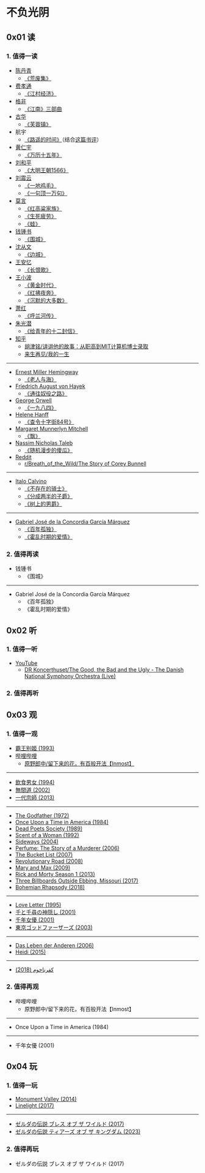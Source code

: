 # 不负光阴

## 0x01 读

### 1. 值得一读

- [陈丹青](https://zh.wikipedia.org/wiki/陈丹青)
  - [《荒废集》](https://book.douban.com/subject/3333989/)
- [费孝通](https://zh.wikipedia.org/wiki/费孝通)
  - [《江村经济》](https://book.douban.com/subject/35216742/)
- [格非](https://zh.wikipedia.org/wiki/格非)
  - [《江南》三部曲](https://book.douban.com/subject/34461199/)
- [古华](https://zh.wikipedia.org/wiki/古华)
  - [《芙蓉镇》](https://book.douban.com/subject/36243023/)
- 航宇
  - [《路遥的时间》](https://book.douban.com/subject/34467854/)（结合[这篇书评](https://www.bilibili.com/video/BV16T4y1b75s/)）
- [黄仁宇](https://zh.wikipedia.org/wiki/黄仁宇)
  - [《万历十五年》](https://book.douban.com/subject/36295436/)
- [刘和平](https://zh.wikipedia.org/wiki/刘和平_(剧作家))
  - [《大明王朝1566》](https://book.douban.com/subject/26925171/)
- [刘震云](https://zh.wikipedia.org/wiki/刘震云)
  - [《一地鸡毛》](https://book.douban.com/subject/36061380/)
  - [《一句顶一万句》](https://book.douban.com/subject/36062390/)
- [莫言](https://zh.wikipedia.org/wiki/莫言)
  - [《红高粱家族》](https://book.douban.com/subject/26905339/)
  - [《生死疲劳》](https://book.douban.com/subject/35587028/)
  - [《蛙》](https://book.douban.com/subject/26904483/)
- [钱锺书](https://zh.wikipedia.org/wiki/钱锺书)
  - [《围城》](https://book.douban.com/subject/36102998/)
- [沈从文](https://zh.wikipedia.org/wiki/沈从文)
  - [《边城》](https://book.douban.com/subject/26674268/)
- [王安忆](https://zh.wikipedia.org/wiki/王安忆)
  - [《长恨歌》](https://book.douban.com/subject/30277172/)
- [王小波](https://zh.wikipedia.org/wiki/王小波)
  - [《黄金时代》](https://book.douban.com/subject/34947576/)
  - [《红拂夜奔》](https://book.douban.com/subject/27077957/)
  - [《沉默的大多数》](https://book.douban.com/subject/34974501/)
- [萧红](https://zh.wikipedia.org/wiki/萧红)
  - [《呼兰河传》](https://book.douban.com/subject/30227138/)
- [朱光潜](https://zh.wikipedia.org/wiki/朱光潜)
  - [《给青年的十二封信》](https://book.douban.com/subject/30352171/)
- [知乎](https://www.zhihu.com/)
  - [胡津铭/讲讲他的故事：从职高到MIT计算机博士录取](https://zhuanlan.zhihu.com/p/360390223)
  - [来生再见/我的一生](https://zhuanlan.zhihu.com/p/187352456)

---

- [Ernest Miller Hemingway](https://en.wikipedia.org/wiki/Ernest_Hemingway)
  - [《老人与海》](https://book.douban.com/subject/3815129/)
- [Friedrich August von Hayek](https://en.wikipedia.org/wiki/Friedrich_Hayek)
  - [《通往奴役之路》](https://book.douban.com/subject/36141170/)
- [George Orwell](https://en.wikipedia.org/wiki/George_Orwell)
  - [《一九八四》](https://book.douban.com/subject/3815131/)
- [Helene Hanff](https://en.wikipedia.org/wiki/Helene_Hanff)
  - [《查令十字街84号》](https://book.douban.com/subject/26768309/)
- [Margaret Munnerlyn Mitchell](https://en.wikipedia.org/wiki/Margaret_Mitchell)
  - [《飘》](https://book.douban.com/subject/33436187/)
- [Nassim Nicholas Taleb](https://en.wikipedia.org/wiki/Nassim_Nicholas_Taleb)
  - [《随机漫步的傻瓜》](https://book.douban.com/subject/34839690/)
- [Reddit](https://www.reddit.com/)
  - [r/Breath_of_the_Wild/The Story of Corey Bunnell](https://www.reddit.com/r/Breath_of_the_Wild/comments/agu015/the_story_of_corey_bunnell_botw_wildlife/)

---

- [Italo Calvino](https://it.wikipedia.org/wiki/Italo_Calvino)
  - [《不存在的骑士》](https://book.douban.com/subject/36425450/)
  - [《分成两半的子爵》](https://book.douban.com/subject/36437502/)
  - [《树上的男爵》](https://book.douban.com/subject/36545669/)

---

- [Gabriel José de la Concordia García Márquez](https://es.wikipedia.org/wiki/Gabriel_García_Márquez)
  - [《百年孤独》](https://book.douban.com/subject/35060745/)
  - [《霍乱时期的爱情》](https://book.douban.com/subject/35643308/)

### 2. 值得再读

- 钱锺书
  - 《围城》

---

- Gabriel José de la Concordia García Márquez
  - 《百年孤独》
  - 《霍乱时期的爱情》

## 0x02 听

### 1. 值得一听

- [YouTube](https://www.youtube.com/)
  - [DR Koncerthuset/The Good, the Bad and the Ugly - The Danish National Symphony Orchestra (Live)](https://youtu.be/enuOArEfqGo)

### 2. 值得再听

## 0x03 观

### 1. 值得一观

- [霸王别姬 (1993)](https://movie.douban.com/subject/1291546/)
- [哔哩哔哩](https://www.bilibili.com/)
  - [原野郎中/留下来的花，有百般开法【Inmost】](https://www.bilibili.com/video/BV1sZ4y1f7TC/)

---

- [飲食男女 (1994)](https://movie.douban.com/subject/1291818/)
- [無間道 (2002)](https://movie.douban.com/subject/1307914/)
- [一代宗師 (2013)](https://movie.douban.com/subject/3821067/)

---

- [The Godfather (1972)](https://movie.douban.com/subject/1291841/)
- [Once Upon a Time in America (1984)](https://movie.douban.com/subject/1292262/)
- [Dead Poets Society (1989)](https://movie.douban.com/subject/1291548/)
- [Scent of a Woman (1992)](https://movie.douban.com/subject/1298624/)
- [Sideways (2004)](https://movie.douban.com/subject/1291833/)
- [Perfume: The Story of a Murderer (2006)](https://movie.douban.com/subject/1760622/)
- [The Bucket List (2007)](https://movie.douban.com/subject/1867345/)
- [Revolutionary Road (2008)](https://movie.douban.com/subject/2037012/)
- [Mary and Max (2009)](https://movie.douban.com/subject/3072124/)
- [Rick and Morty Season 1 (2013)](https://movie.douban.com/subject/11537954/)
- [Three Billboards Outside Ebbing, Missouri (2017)](https://movie.douban.com/subject/26611804/)
- [Bohemian Rhapsody (2018)](https://movie.douban.com/subject/5300054/)

---

- [Love Letter (1995)](https://movie.douban.com/subject/1292220/)
- [千と千尋の神隠し (2001)](https://movie.douban.com/subject/1291561/)
- [千年女優 (2001)](https://movie.douban.com/subject/1307394/)
- [東京ゴッドファーザーズ (2003)](https://movie.douban.com/subject/1310177/)

---

- [Das Leben der Anderen (2006)](https://movie.douban.com/subject/1900841/)
- [Heidi (2015)](https://movie.douban.com/subject/25958717/)

---

- [كفرناحوم (2018)](https://movie.douban.com/subject/30170448/)

### 2. 值得再观

- 哔哩哔哩
  - 原野郎中/留下来的花，有百般开法【Inmost】

---

- Once Upon a Time in America (1984)

---

- 千年女優 (2001)

## 0x04 玩

### 1. 值得一玩

- [Monument Valley (2014)](https://www.douban.com/game/25865152/)
- [Linelight (2017)](https://www.douban.com/game/26994631/)

---

- [ゼルダの伝説 ブレス オブ ザ ワイルド (2017)](https://www.douban.com/game/26817171/)
- [ゼルダの伝説 ティアーズ オブ ザ キングダム (2023)](https://www.douban.com/game/34430168/)

### 2. 值得再玩

- ゼルダの伝説 ブレス オブ ザ ワイルド (2017)
